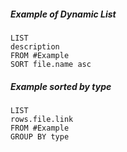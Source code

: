 ##### Example of Dynamic List

```dataview
LIST
description  
FROM #Example 
SORT file.name asc
```

##### Example sorted by type


```dataview
LIST 
rows.file.link 
FROM #Example 
GROUP BY type
```